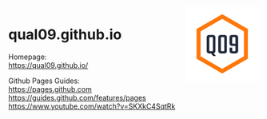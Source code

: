 <img src="gfx/q09-raster.png" align="right" width="150" height="150" >

# qual09.github.io

Homepage:  
https://qual09.github.io/

Github Pages Guides:  
https://pages.github.com  
https://guides.github.com/features/pages  
https://www.youtube.com/watch?v=SKXkC4SqtRk  

<!-- --- -->

<!-- ![Logo](gfx/q09-raster.png)  -->

